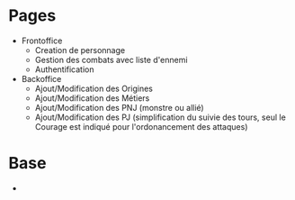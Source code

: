 Pages
=====
* Frontoffice
	* Creation de personnage
	* Gestion des combats avec liste d'ennemi
	* Authentification
* Backoffice
	* Ajout/Modification des Origines
	* Ajout/Modification des Métiers
	* Ajout/Modification des PNJ (monstre ou allié)
	* Ajout/Modification des PJ (simplification du suivie des tours, seul le Courage est indiqué pour l'ordonancement des attaques)

Base
====
* 